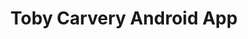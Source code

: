 ---
comments: true
title: "Toby Carvery Android App"
app_name: "Toby Carvery"
app_description: ""
app_features:
  - ""
  - ""
app_technical_details:
  - ""
  - "Tested with Appium"
play_store_app_url: "https://play.google.com/store/apps/details?id=com.twoergo.podifi.android.client.whitelabel.tobycarvery"
app_screenshot_path_1: "/assets/android_apps/toby_carvery/home_screen_framed.png"
---